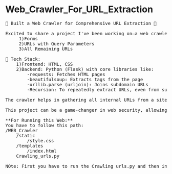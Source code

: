 # Web_Crawler_For_URL_Extraction
<pre>
🚀 Built a Web Crawler for Comprehensive URL Extraction 🚀  

Excited to share a project I've been working on—a web crawler that extracts all URLs from a website, with three distinct outputs:  
     1)Forms  
     2)URLs with Query Parameters  
     3)All Remaining URLs  

🔧 Tech Stack:  
    1)Frontend: HTML, CSS  
    2)Backend: Python (Flask) with core libraries like:  
        -requests: Fetches HTML pages  
        -beautifulsoup: Extracts tags from the page  
        -urllib.parse (urljoin): Joins subdomain URLs  
        -Recursion: To repeatedly extract URLs, even from subdomains  

The crawler helps in gathering all internal URLs from a site, making it an effective tool for vulnerability detection and website security auditing. It’s designed to help ensure no page is left unchecked during web assessments.  

This project can be a game-changer in web security, allowing for proactive website protection after collecting all critical URLs.  

**For Running this Web:**  
You have to follow this path:  
/WEB_Crawler  
    /static  
        /style.css  
    /templates  
        /index.html  
    Crawling_urls.py  
  
NOte: First you have to run the Crawling_urls.py and then in that output you get the url. Click the url you go to the website. Now just give the url of the website and wait for a few minutes to extract the urls.
</pre>
